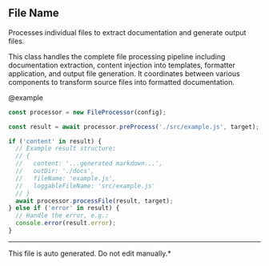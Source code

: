 ## File Name


 Processes individual files to extract documentation and generate output files.

 This class handles the complete file processing pipeline including documentation
 extraction, content injection into templates, formatter application, and output
 file generation. It coordinates between various components to transform source
 files into formatted documentation.

 @example
 ```typescript
 const processor = new FileProcessor(config);

 const result = await processor.preProcess('./src/example.js', target);

 if ('content' in result) {
   // Example result structure:
   // {
   //   content: '...generated markdown...',
   //   outDir: './docs',
   //   fileName: 'example.js',
   //   loggableFileName: 'src/example.js'
   // }
   await processor.processFile(result, target);
 } else if ('error' in result) {
   // Handle the error, e.g.:
   console.error(result.error);
 }
 ```
 

---

This file is auto generated. Do not edit manually.*
